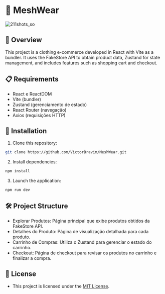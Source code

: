 # 🏪 MeshWear

![211shots_so](https://github.com/VictorBravim/MeshWear/assets/122113588/e7056a11-6823-467b-a596-051dede91ee3)

## 🚀 Overview

This project is a clothing e-commerce developed in React with Vite as a bundler. It uses the FakeStore API to obtain product data, Zustand for state management, and includes features such as shopping cart and checkout.

## 📋 Requirements

- React e ReactDOM
- Vite (bundler)
- Zustand (gerenciamento de estado)
- React Router (navegação)
- Axios (requisições HTTP)

## 🔧 Installation

1. Clone this repository:
   
```bash
git clone https://github.com/VictorBravim/MeshWear.git
```

2. Install dependencies:
   
```bash
npm install
```

3. Launch the application:
   
```bash
npm run dev
```

## 🛠️ Project Structure

- Explorar Produtos: Página principal que exibe produtos obtidos da FakeStore API.
- Detalhes do Produto: Página de visualização detalhada para cada produto.  
- Carrinho de Compras: Utiliza o Zustand para gerenciar o estado do carrinho.
- Checkout: Página de checkout para revisar os produtos no carrinho e finalizar a compra.

## 📄 License

- This project is licensed under the [MIT License](LICENSE).


